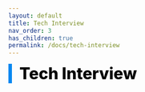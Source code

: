 ```yaml
---
layout: default
title: Tech Interview
nav_order: 3
has_children: true
permalink: /docs/tech-interview
---
```


<div style="font-size:32px; font-weight: 800; border-left: 7px solid #0687f0; padding-left:15px !important; color:#000000">Tech Interview</div>
